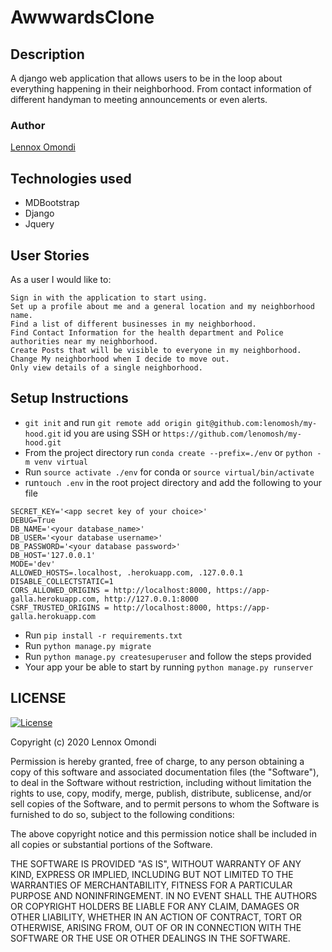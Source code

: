 # AwwwardsClone

## Description
A django web application that allows users to be in the loop about everything happening in their neighborhood. From contact information of different handyman to meeting announcements or even alerts. 
### Author
[Lennox Omondi](https://linkedin.com/in/lenomosh)
## Technologies used
- MDBootstrap
- Django
- Jquery

## User Stories
As a user I would like to:

    Sign in with the application to start using.
    Set up a profile about me and a general location and my neighborhood name.
    Find a list of different businesses in my neighborhood.
    Find Contact Information for the health department and Police authorities near my neighborhood.
    Create Posts that will be visible to everyone in my neighborhood.
    Change My neighborhood when I decide to move out.
    Only view details of a single neighborhood.

## Setup Instructions
- `git init` and run `git remote add origin git@github.com:lenomosh/my-hood.git` id you are using SSH or `https://github.com/lenomosh/my-hood.git`
-  From the project directory run `conda create --prefix=./env` or `python -m venv virtual`
- Run `source activate ./env` for conda or `source virtual/bin/activate`
- run`touch .env` in the root project directory and add the following to your file
```
SECRET_KEY='<app secret key of your choice>'
DEBUG=True
DB_NAME='<your database_name>'
DB_USER='<your database username>'
DB_PASSWORD='<your database password>'
DB_HOST='127.0.0.1'
MODE='dev'
ALLOWED_HOSTS=.localhost, .herokuapp.com, .127.0.0.1
DISABLE_COLLECTSTATIC=1
CORS_ALLOWED_ORIGINS = http://localhost:8000, https://app-galla.herokuapp.com, http://127.0.0.1:8000
CSRF_TRUSTED_ORIGINS = http://localhost:8000, https://app-galla.herokuapp.com
```
- Run `pip install -r requirements.txt`
- Run `python manage.py migrate`
- Run `python manage.py createsuperuser` and follow the steps provided
- Your app your be able to start by running `python manage.py runserver`

## LICENSE
[![License](http://img.shields.io/:license-mit-blue.svg?style=flat-square)](http://badges.mit-license.org)

Copyright (c) 2020 Lennox Omondi

Permission is hereby granted, free of charge, to any person obtaining a copy
of this software and associated documentation files (the "Software"), to deal
in the Software without restriction, including without limitation the rights
to use, copy, modify, merge, publish, distribute, sublicense, and/or sell
copies of the Software, and to permit persons to whom the Software is
furnished to do so, subject to the following conditions:

The above copyright notice and this permission notice shall be included in all
copies or substantial portions of the Software.

THE SOFTWARE IS PROVIDED "AS IS", WITHOUT WARRANTY OF ANY KIND, EXPRESS OR
IMPLIED, INCLUDING BUT NOT LIMITED TO THE WARRANTIES OF MERCHANTABILITY,
FITNESS FOR A PARTICULAR PURPOSE AND NONINFRINGEMENT. IN NO EVENT SHALL THE
AUTHORS OR COPYRIGHT HOLDERS BE LIABLE FOR ANY CLAIM, DAMAGES OR OTHER
LIABILITY, WHETHER IN AN ACTION OF CONTRACT, TORT OR OTHERWISE, ARISING FROM,
OUT OF OR IN CONNECTION WITH THE SOFTWARE OR THE USE OR OTHER DEALINGS IN THE
SOFTWARE.